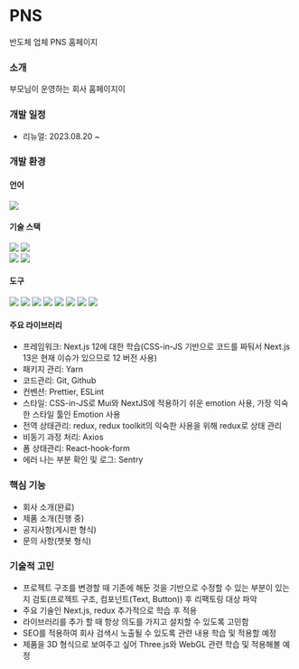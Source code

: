 # PNS

반도체 업체 PNS 홈페이지

### 소개

부모님이 운영하는 회사 홈페이지이

### 개발 일정

- 리뉴얼: 2023.08.20 ~

### 개발 환경

#### 언어

<div>
  <img src="https://img.shields.io/badge/TypeScript-3178C6?style=flat-square&logo=TypeScript&logoColor=white"/>
</div>

#### 기술 스택

<div>
    <img src="https://img.shields.io/badge/React-61DAFB?style=flat-square&logo=React&logoColor=white"/>
    <img src="https://img.shields.io/badge/Next.js-000000?style=flat-square&logo=nextdotjs&logoColor=white"/>
  <br />
    <img src="https://img.shields.io/badge/Emotion-BB6BB5.svg?style=flat-square&logo=emotion&logoColor=white"/>
    <img src="https://img.shields.io/badge/Redux-764ABC?style=flat-square&logo=redux&logoColor=white"/>
    <!-- <img src="https://img.shields.io/badge/Tailwind CSS-06B6D4?style=flat-square&logo=tailwindcss&logoColor=white"/> -->
    <!-- <img src="https://img.shields.io/badge/Zustand-brown?style=flat-square&logo=Zerply&logoColor=white"/>
    <img src="https://img.shields.io/badge/Recoil-blue?style=flat-square&logo=Recoil&logoColor=white"/>
    <img src="https://img.shields.io/badge/React Query-FF4154?style=flat-square&logo=React Query&logoColor=white"/>
    <img src="https://img.shields.io/badge/React Hook Form-EC5990?style=flat-square&logo=reacthookform&logoColor=white"/>
    <img src="https://img.shields.io/badge/Sentry-362D59?style=flat-square&logo=sentry&logoColor=white"/> -->
</div>

#### 도구

<div>
    <img src="https://img.shields.io/badge/Visual%20Studio%20Code-007ACC.svg?&style=flat-square&logo=Visual%20Studio%20Code&logoColor=white" />
    <img src="https://img.shields.io/badge/yarn-%232C8EBB.svg?style=flat-square&logo=yarn&logoColor=white" />
    <img src="https://img.shields.io/badge/ESLint-4B32C3.svg?&style=flat-square&logo=ESLint&logoColor=white" />
    <img src="https://img.shields.io/badge/Git-F05032.svg?&style=flat-square&logo=Git&logoColor=white" />
    <img src="https://img.shields.io/badge/github-%23121011.svg?style=flat-square&logo=github&logoColor=white" />
    <img src="https://img.shields.io/badge/figma-%23F24E1E.svg?style=flat-square&logo=figma&logoColor=white" />
    <img src="https://img.shields.io/badge/Notion-%23000000.svg?style=flat-square&logo=notion&logoColor=white" />
    <img src="https://img.shields.io/badge/Slack-4A154B?style=flat-square&logo=slack&logoColor=white" />
</div>

#### 주요 라이브러리

- 프레임워크: Next.js 12에 대한 학습(CSS-in-JS 기반으로 코드를 짜둬서 Next.js 13은 현재 이슈가 있으므로 12 버전 사용)
- 패키지 관리: Yarn
- 코드관리: Git, Github
- 컨벤션: Prettier, ESLint
- 스타일: CSS-in-JS로 Mui와 NextJS에 적용하기 쉬운 emotion 사용, 가장 익숙한 스타일 툴인 Emotion 사용
- 전역 상태관리: redux, redux toolkit의 익숙한 사용을 위해 redux로 상태 관리
- 비동기 과정 처리: Axios
- 폼 상태관리: React-hook-form
- 에러 나는 부분 확인 및 로그: Sentry

### 핵심 기능

- 회사 소개(완료)
- 제품 소개(진행 중)
- 공지사항(게시판 형식)
- 문의 사항(챗봇 형식)

### 기술적 고민

- 프로젝트 구조를 변경할 때 기존에 해둔 것을 기반으로 수정할 수 있는 부분이 있는지 검토(프로젝트 구조, 컴포넌트(Text, Button)) 후 리팩토링 대상 파악
- 주요 기술인 Next.js, redux 추가적으로 학습 후 적용
- 라이브러리를 추가 할 때 항상 의도를 가지고 설치할 수 있도록 고민함
- SEO를 적용하여 회사 검색시 노출될 수 있도록 관련 내용 학습 및 적용할 예정
- 제품을 3D 형식으로 보여주고 싶어 Three.js와 WebGL 관련 학습 및 적용해볼 예정
